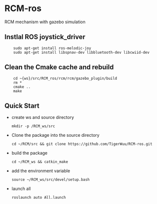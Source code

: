 # RCM-ros
RCM mechanism with gazebo simulation
## Instlal ROS joystick_driver
  
        sudo apt-get install ros-melodic-joy
        sudo apt-get install libspnav-dev libbluetooth-dev libcwiid-dev
## Clean the Cmake cache and rebuild

        cd ~{ws}/src/RCM_ros/rcm/rcm/gazebo_plugin/build
        rm *
        cmake ..
        make

## Quick Start
  * create ws and source directory
        
        mkdir -p /RCM_ws/src
      
  * Clone the package into the source directory
  
        cd ~/RCM/src && git clone https://github.com/TigerWuu/RCM-ros.git
      
  * build the package
  
        cd ~/RCM_ws && catkin_make
        
  * add the environment variable

        source ~/RCM_ws/src/devel/setup.bash
    
  * launch all
  
        roslaunch auto All.launch
